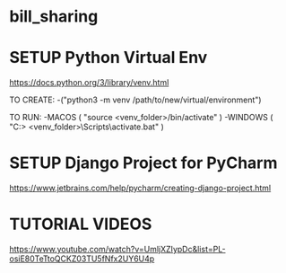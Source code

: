 # bill_sharing

# SETUP Python Virtual Env
https://docs.python.org/3/library/venv.html

  TO CREATE:
  -("python3 -m venv /path/to/new/virtual/environment")

  TO RUN:
  -MACOS ( "source <venv_folder>/bin/activate" )
  -WINDOWS ( "C:\> <venv_folder>\Scripts\activate.bat" )


# SETUP Django Project for PyCharm
https://www.jetbrains.com/help/pycharm/creating-django-project.html


# TUTORIAL VIDEOS
https://www.youtube.com/watch?v=UmljXZIypDc&list=PL-osiE80TeTtoQCKZ03TU5fNfx2UY6U4p

